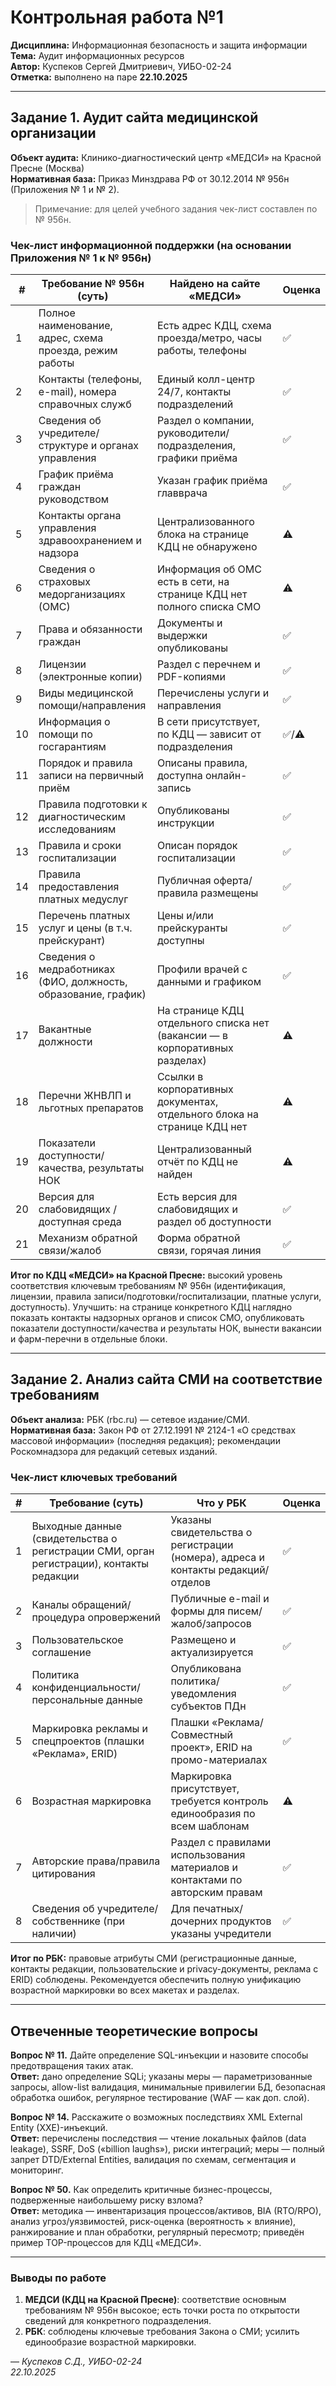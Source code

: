 # Контрольная работа №1  
**Дисциплина:** Информационная безопасность и защита информации  
**Тема:** Аудит информационных ресурсов  
**Автор:** Куспеков Сергей Дмитриевич, УИБО-02-24  
**Отметка:** выполнено на паре **22.10.2025**

---

## Задание 1. Аудит сайта медицинской организации

**Объект аудита:** Клинико-диагностический центр «МЕДСИ» на Красной Пресне (Москва)  
**Нормативная база:** Приказ Минздрава РФ от 30.12.2014 № 956н (Приложения № 1 и № 2).  
> Примечание: для целей учебного задания чек-лист составлен по № 956н.

### Чек-лист информационной поддержки (на основании Приложения № 1 к № 956н)
| # | Требование № 956н (суть) | Найдено на сайте «МЕДСИ» | Оценка |
|---|---|---|---|
| 1 | Полное наименование, адрес, схема проезда, режим работы | Есть адрес КДЦ, схема проезда/метро, часы работы, телефоны | ✅ |
| 2 | Контакты (телефоны, e-mail), номера справочных служб | Единый колл-центр 24/7, контакты подразделений | ✅ |
| 3 | Сведения об учредителе/структуре и органах управления | Раздел о компании, руководители/подразделения, графики приёма | ✅ |
| 4 | График приёма граждан руководством | Указан график приёма главврача | ✅ |
| 5 | Контакты органа управления здравоохранением и надзора | Централизованного блока на странице КДЦ не обнаружено | ⚠️ |
| 6 | Сведения о страховых медорганизациях (ОМС) | Информация об ОМС есть в сети, на странице КДЦ нет полного списка СМО | ⚠️ |
| 7 | Права и обязанности граждан | Документы и выдержки опубликованы | ✅ |
| 8 | Лицензии (электронные копии) | Раздел с перечнем и PDF-копиями | ✅ |
| 9 | Виды медицинской помощи/направления | Перечислены услуги и направления | ✅ |
|10 | Информация о помощи по госгарантиям | В сети присутствует, по КДЦ — зависит от подразделения | ✅/⚠️ |
|11 | Порядок и правила записи на первичный приём | Описаны правила, доступна онлайн-запись | ✅ |
|12 | Правила подготовки к диагностическим исследованиям | Опубликованы инструкции | ✅ |
|13 | Правила и сроки госпитализации | Описан порядок госпитализации | ✅ |
|14 | Правила предоставления платных медуслуг | Публичная оферта/правила размещены | ✅ |
|15 | Перечень платных услуг и цены (в т.ч. прейскурант) | Цены и/или прейскуранты доступны | ✅ |
|16 | Сведения о медработниках (ФИО, должность, образование, график) | Профили врачей с данными и графиком | ✅ |
|17 | Вакантные должности | На странице КДЦ отдельного списка нет (вакансии — в корпоративных разделах) | ⚠️ |
|18 | Перечни ЖНВЛП и льготных препаратов | Ссылки в корпоративных документах, отдельного блока на странице КДЦ нет | ⚠️ |
|19 | Показатели доступности/качества, результаты НОК | Централизованный отчёт по КДЦ не найден | ⚠️ |
|20 | Версия для слабовидящих / доступная среда | Есть версия для слабовидящих и раздел об доступности | ✅ |
|21 | Механизм обратной связи/жалоб | Форма обратной связи, горячая линия | ✅ |

**Итог по КДЦ «МЕДСИ» на Красной Пресне:** высокий уровень соответствия ключевым требованиям № 956н (идентификация, лицензии, правила записи/подготовки/госпитализации, платные услуги, доступность). Улучшить: на странице конкретного КДЦ наглядно показать контакты надзорных органов и список СМО, опубликовать показатели доступности/качества и результаты НОК, вынести вакансии и фарм-перечни в отдельные блоки.

---

## Задание 2. Анализ сайта СМИ на соответствие требованиям

**Объект анализа:** РБК (rbc.ru) — сетевое издание/СМИ.  
**Нормативная база:** Закон РФ от 27.12.1991 № 2124-1 «О средствах массовой информации» (последняя редакция); рекомендации Роскомнадзора для редакций сетевых изданий.

### Чек-лист ключевых требований

| # | Требование (суть) | Что у РБК | Оценка |
|---|---|---|---|
| 1 | Выходные данные (свидетельства о регистрации СМИ, орган регистрации), контакты редакции | Указаны свидетельства о регистрации (номера), адреса и контакты редакций/отделов | ✅ |
| 2 | Каналы обращений/процедура опровержений | Публичные e-mail и формы для писем/жалоб/запросов | ✅ |
| 3 | Пользовательское соглашение | Размещено и актуализируется | ✅ |
| 4 | Политика конфиденциальности/персональные данные | Опубликована политика/уведомления субъектов ПДн | ✅ |
| 5 | Маркировка рекламы и спецпроектов (плашки «Реклама», ERID) | Плашки «Реклама/Совместный проект», ERID на промо-материалах | ✅ |
| 6 | Возрастная маркировка | Маркировка присутствует, требуется контроль единообразия по всем шаблонам | ⚠️ |
| 7 | Авторские права/правила цитирования | Раздел с правилами использования материалов и контактами по авторским правам | ✅ |
| 8 | Сведения об учредителе/собственнике (при наличии) | Для печатных/дочерних продуктов указаны учредители | ✅ |

**Итог по РБК:** правовые атрибуты СМИ (регистрационные данные, контакты редакции, пользовательские и privacy-документы, реклама с ERID) соблюдены. Рекомендуется обеспечить полную унификацию возрастной маркировки во всех макетах и разделах.

---

## Отвеченные теоретические вопросы

**Вопрос № 11.** Дайте определение SQL-инъекции и назовите способы предотвращения таких атак.  
**Ответ:** дано определение SQLi; указаны меры — параметризованные запросы, allow-list валидация, минимальные привилегии БД, безопасная обработка ошибок, регулярное тестирование (WAF — как доп. слой).

**Вопрос № 14.** Расскажите о возможных последствиях XML External Entity (XXE)-инъекций.  
**Ответ:** перечислены последствия — чтение локальных файлов (data leakage), SSRF, DoS («billion laughs»), риски интеграций; меры — полный запрет DTD/External Entities, валидация по схемам, сегментация и мониторинг.

**Вопрос № 50.** Как определить критичные бизнес-процессы, подверженные наибольшему риску взлома?  
**Ответ:** методика — инвентаризация процессов/активов, BIA (RTO/RPO), анализ угроз/уязвимостей, риск-оценка (вероятность × влияние), ранжирование и план обработки, регулярный пересмотр; приведён пример TOP-процессов для КДЦ «МЕДСИ».

---

### Выводы по работе
1. **МЕДСИ (КДЦ на Красной Пресне)**: соответствие основным требованиям № 956н высокое; есть точки роста по открытости сведений для конкретного подразделения.  
2. **РБК**: соблюдены ключевые требования Закона о СМИ; усилить единообразие возрастной маркировки.

—
_Куспеков С.Д., УИБО-02-24_  
_22.10.2025_

